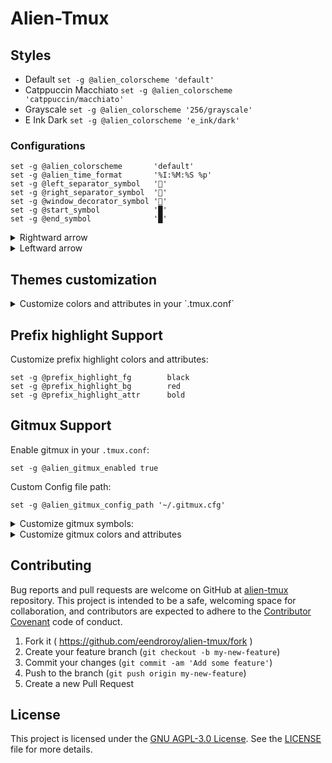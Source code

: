 # Alien-Tmux

## Styles

- Default              `set -g @alien_colorscheme 'default'`
- Catppuccin Macchiato `set -g @alien_colorscheme 'catppuccin/macchiato'`
- Grayscale            `set -g @alien_colorscheme '256/grayscale'`
- E Ink Dark           `set -g @alien_colorscheme 'e_ink/dark'`

### Configurations

```shell
set -g @alien_colorscheme       'default'
set -g @alien_time_format       '%I:%M:%S %p'
set -g @left_separator_symbol   ''
set -g @right_separator_symbol  ''
set -g @window_decorator_symbol ''
set -g @start_symbol            '█'
set -g @end_symbol              '█'
```


<details>
<summary>Rightward arrow</summary>

```shell
set -g @left_separator_symbol   ''
set -g @right_separator_symbol  ''
set -g @window_decorator_symbol ''
set -g @start_symbol            '█'
set -g @end_symbol              ''
```
</details>

<details>
<summary>Leftward arrow</summary>

```shell
set -g @left_separator_symbol   ''
set -g @right_separator_symbol  ''
set -g @window_decorator_symbol ''
set -g @start_symbol            '█'
set -g @end_symbol              '█'
```
</details>

## Themes customization

<details>
<summary>Customize colors and attributes in your `.tmux.conf`</summary>

```shell
set -g @status_fg                  white
set -g @status_bg                  black
set -g @pane_border_fg             brightblack
set -g @pane_border_bg             black
set -g @pane_active_border_fg      blue
set -g @pane_active_border_bg      black
set -g @message_fg                 cyan
set -g @message_bg                 black
set -g @message_command_fg         cyan
set -g @message_command_bg         black
set -g @display_panes_color        black
set -g @display_panes_active_color brightblack

set -g @session_fg                 black
set -g @session_bg                 brightblue
set -g @window_fg                  white
set -g @window_bg                  brightblack
set -g @current_window_fg          black
set -g @current_window_bg          white

set -g @time_fg                    black
set -g @time_bg                    white
set -g @host_fg                    black
set -g @host_bg                    red

set -g @session_attr               bold
set -g @window_attr                bold
set -g @current_window_attr        bold
set -g @time_attr                  bold
set -g @host_attr                  bold
```
</details>

## Prefix highlight Support

Customize prefix highlight colors and attributes:

```shell
set -g @prefix_highlight_fg        black
set -g @prefix_highlight_bg        red
set -g @prefix_highlight_attr      bold
```

## Gitmux Support

Enable gitmux in your `.tmux.conf`:

```shell
set -g @alien_gitmux_enabled true
```

Custom Config file path:

```shell
set -g @alien_gitmux_config_path '~/.gitmux.cfg'
```

<details>
<summary>Customize gitmux symbols:</summary>

```shell
set -g @alien_gitmux_branch_symbol     '⎇ '
set -g @alien_gitmux_hashprefix_symbol ':'
set -g @alien_gitmux_ahead_symbol      '↑·'
set -g @alien_gitmux_behind_symbol     '↓·'
set -g @alien_gitmux_staged_symbol     '● '
set -g @alien_gitmux_conflict_symbol   '✖ '
set -g @alien_gitmux_modified_symbol   '✚ '
set -g @alien_gitmux_untracked_symbol  '… '
set -g @alien_gitmux_stashed_symbol    '⚑ '
set -g @alien_gitmux_clean_symbol      '✔'
set -g @alien_gitmux_insertions_symbol 'Σ'
set -g @alien_gitmux_deletions_symbol  'Δ'
```
</details>

<details>
<summary>Customize gitmux colors and attributes</summary>

```shell
set -g @alien_gitmux_clear_fg      default
set -g @alien_gitmux_state_fg      red
set -g @alien_gitmux_branch_fg     white
set -g @alien_gitmux_remote_fg     cyan
set -g @alien_gitmux_divergence_fg default
set -g @alien_gitmux_staged_fg     green
set -g @alien_gitmux_conflict_fg   red
set -g @alien_gitmux_modified_fg   red
set -g @alien_gitmux_untracked_fg  magenta
set -g @alien_gitmux_stashed_fg    cyan
set -g @alien_gitmux_clean_fg      green
set -g @alien_gitmux_insertions_fg green
set -g @alien_gitmux_deletions_fg  red
set -g @alien_gitmux_bg            black
```
</details>

## Contributing

Bug reports and pull requests are welcome on GitHub at [alien-tmux](https://github.com/eendroroy/alien-tmux) repository.
This project is intended to be a safe, welcoming space for collaboration, and contributors are expected to adhere to
the [Contributor Covenant](http://contributor-covenant.org) code of conduct.

  1. Fork it ( https://github.com/eendroroy/alien-tmux/fork )
  2. Create your feature branch (`git checkout -b my-new-feature`)
  3. Commit your changes (`git commit -am 'Add some feature'`)
  4. Push to the branch (`git push origin my-new-feature`)
  5. Create a new Pull Request

## License

This project is licensed under the [GNU AGPL-3.0 License](https://www.gnu.org/licenses/agpl-3.0.html).
See the [LICENSE](./LICENSE) file for more details.
